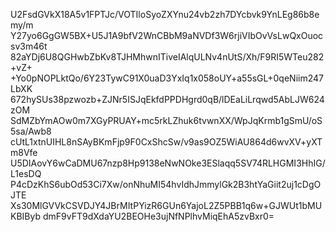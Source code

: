 U2FsdGVkX18A5v1FPTJc/VOTIloSyoZXYnu24vb2zh7DYcbvk9YnLEg86b8emy/m
Y27yo6GgGW5BX+U5J1A9bfV2WnCBbM9aNVDf3W6rjiVIbOvVsLwQxOuocsv3m46t
82aYDj6U8QGHwbZbKv8TJHMhwnITiveIAlqULNv4nUtS/Xh/F9RI5WTeu282+vZ+
+Yo0pNOPLktQo/6Y23TywC91X0uaD3YxIq1x058oUY+a55sGL+0qeNiim247LbXK
672hySUs38pzwozb+ZJNr5ISJqEkfdPPDHgrd0qB/lDEaLiLrqwd5AbLJW624zOM
SdMZbYmAOw0m7XGyPRUAY+mc5rkLZhuk6tvwnXX/WpJqKrmb1gSmU/oS5sa/Awb8
cUtL1xtnUIHL8nSAyBKmFjp9F0CxShcSw/v9as9OZ5WiAU864d6wvXV+yXTm8Vfe
U5DIAovY6wCaDMU67nzp8Hp9138eNwNOke3ESlaqq5SV74RLHGMI3HhIG/L1esDQ
P4cDzKhS6ubOd53Ci7Xw/onNhuMI54hvIdhJmmylGk2B3htYaGiit2uj1cDgOJTE
Xs30MlGVVkCSVDJY4JBrMItPYizR6GUn6YajoL2Z5PBB1q6w+GJWUt1bMUKBIByb
dmF9vFT9dXdaYU2BEOHe3ujNfNPlhvMiqEhA5zvBxr0=
